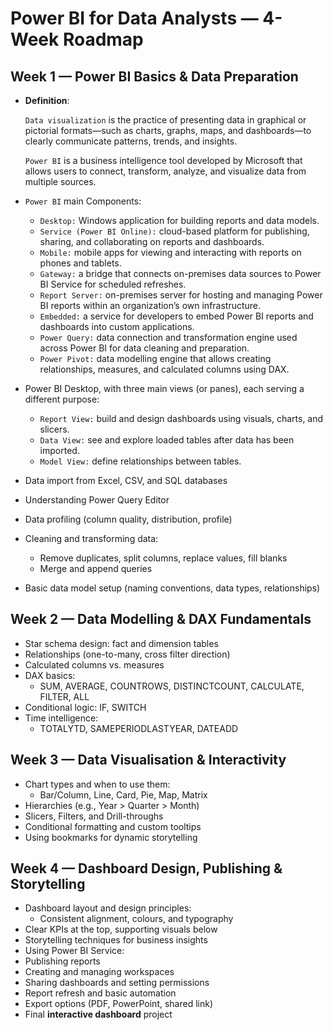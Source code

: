 # Power BI for Data Analysts — 4-Week Roadmap

## Week 1 — Power BI Basics & Data Preparation

- **Definition**:

  `Data visualization` is the practice of presenting data in graphical or pictorial formats—such as charts, graphs, maps, and dashboards—to clearly communicate patterns, trends, and insights.

  `Power BI` is a business intelligence tool developed by Microsoft that allows users to connect, transform, analyze, and visualize data from multiple sources.

- `Power BI` main Components:
  - `Desktop:` Windows application for building reports and data models.
  - `Service (Power BI Online):` cloud-based platform for publishing, sharing, and collaborating on reports and dashboards.
  - `Mobile:` mobile apps for viewing and interacting with reports on phones and tablets.
  - `Gateway:` a bridge that connects on-premises data sources to Power BI Service for scheduled refreshes.
  - `Report Server:` on-premises server for hosting and managing Power BI reports within an organization’s own infrastructure.
  - `Embedded:` a service for developers to embed Power BI reports and dashboards into custom applications.
  - `Power Query:` data connection and transformation engine used across Power BI for data cleaning and preparation.
  - `Power Pivot:` data modelling engine that allows creating relationships, measures, and calculated columns using DAX.

- Power BI Desktop, with three main views (or panes), each serving a different purpose:
  - `Report View:` build and design dashboards using visuals, charts, and slicers.
  - `Data View:` see and explore loaded tables after data has been imported.
  - `Model View:` define relationships between tables.

- Data import from Excel, CSV, and SQL databases
- Understanding Power Query Editor
- Data profiling (column quality, distribution, profile)
- Cleaning and transforming data:
  - Remove duplicates, split columns, replace values, fill blanks
  - Merge and append queries
- Basic data model setup (naming conventions, data types, relationships)

## Week 2 — Data Modelling & DAX Fundamentals

- Star schema design: fact and dimension tables
- Relationships (one-to-many, cross filter direction)
- Calculated columns vs. measures
- DAX basics:
  - SUM, AVERAGE, COUNTROWS, DISTINCTCOUNT, CALCULATE, FILTER, ALL
- Conditional logic: IF, SWITCH
- Time intelligence:
  - TOTALYTD, SAMEPERIODLASTYEAR, DATEADD

## Week 3 — Data Visualisation & Interactivity

- Chart types and when to use them:
  - Bar/Column, Line, Card, Pie, Map, Matrix
- Hierarchies (e.g., Year > Quarter > Month)
- Slicers, Filters, and Drill-throughs
- Conditional formatting and custom tooltips
- Using bookmarks for dynamic storytelling

## Week 4 — Dashboard Design, Publishing & Storytelling

- Dashboard layout and design principles:
  - Consistent alignment, colours, and typography
- Clear KPIs at the top, supporting visuals below
- Storytelling techniques for business insights
- Using Power BI Service:
- Publishing reports
- Creating and managing workspaces
- Sharing dashboards and setting permissions
- Report refresh and basic automation
- Export options (PDF, PowerPoint, shared link)
- Final **interactive dashboard** project
